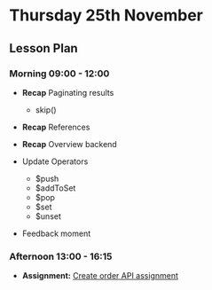 # Thursday 25th November

## Lesson Plan

### Morning 09:00 - 12:00

+ **Recap** Paginating results
  + skip()
+ **Recap** References
+ **Recap** Overview backend 
+ Update Operators
  + $push
  + $addToSet
  + $pop
  + $set
  + $unset

+ Feedback moment


### Afternoon 13:00 - 16:15

+ **Assignment:** [Create order API assignment](https://github.com/GillesDCI/references-crud-assignment)
